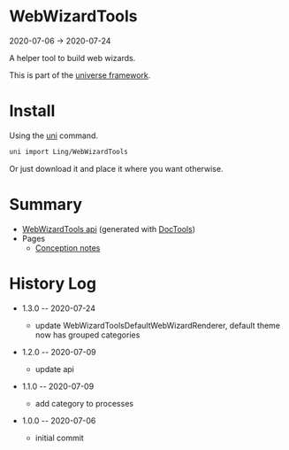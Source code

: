 WebWizardTools
===========
2020-07-06 -> 2020-07-24



A helper tool to build web wizards.


This is part of the [universe framework](https://github.com/karayabin/universe-snapshot).


Install
==========
Using the [uni](https://github.com/lingtalfi/universe-naive-importer) command.
```bash
uni import Ling/WebWizardTools
```

Or just download it and place it where you want otherwise.






Summary
===========
- [WebWizardTools api](https://github.com/lingtalfi/WebWizardTools/blob/master/doc/api/Ling/WebWizardTools.md) (generated with [DocTools](https://github.com/lingtalfi/DocTools))
- Pages
    - [Conception notes](https://github.com/lingtalfi/WebWizardTools/blob/master/doc/pages/conception-notes.md)






History Log
=============

- 1.3.0 -- 2020-07-24

    - update WebWizardToolsDefaultWebWizardRenderer, default theme now has grouped categories 
    
- 1.2.0 -- 2020-07-09

    - update api
    
- 1.1.0 -- 2020-07-09

    - add category to processes
    
- 1.0.0 -- 2020-07-06

    - initial commit